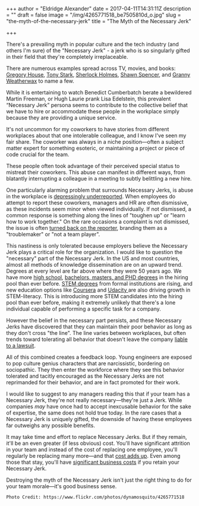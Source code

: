 +++
author = "Eldridge Alexander"
date = 2017-04-11T14:31:11Z
description = ""
draft = false
image = "/img/4265771518_be7505810d_o.jpg"
slug = "the-myth-of-the-necessary-jerk"
title = "The Myth of the Necessary Jerk"

+++

There's a prevailing myth in popular culture and the tech industry (and others I'm sure) of the "Necessary Jerk" - a jerk who is so singularly gifted in their field that they're completely irreplaceable. 

There are numerous examples spread across TV, movies, and books: [Gregory House](https://en.wikipedia.org/wiki/Gregory_House), [Tony Stark](https://en.wikipedia.org/wiki/Iron_Man), [Sherlock Holmes](https://en.wikipedia.org/wiki/Sherlock_Holmes), [Shawn Spencer](https://en.wikipedia.org/wiki/Shawn_Spencer), and [Granny Weatherwax](https://en.wikipedia.org/wiki/Granny_Weatherwax) to name a few.

While it is entertaining to watch Benedict Cumberbatch berate a bewildered Martin Freeman, or Hugh Laurie prank Lisa Edelstein, this prevalent “Necessary Jerk” persona seems to contribute to the collective belief that we have to hire or accommodate these people in the workplace simply because they are providing a unique service.

It's not uncommon for my coworkers to have stories from different workplaces about that one intolerable colleague, and I know I've seen my fair share. The coworker was always in a niche position&mdash;often a subject matter expert for something esoteric, or maintaining a project or piece of code crucial for the team.

These people often took advantage of their perceived special status to mistreat their coworkers. This abuse can manifest in different ways, from blatantly interrupting a colleague in a meeting to subtly belittling a new hire. 

One particularly alarming problem that surrounds Necessary Jerks, is abuse in the workplace is [depressingly underreported](http://www.workplacebullying.org/individuals/problem/employer-reaction/). When employees do attempt to report these coworkers, managers and HR are often dismissive, as these incidents seem minor when viewed individually. If not dismissed, a common response is something along the lines of "toughen up" or "learn how to work together." On the rare occasions a complaint is not dismissed, the issue is often [turned back on the reporter](http://www.workplacebullying.org/faq/#10), branding them as a "troublemaker" or "not a team player".

This nastiness is only tolerated because employers believe the Necessary Jerk plays a critical role for the organization. I would like to question the "necessary" part of the Necessary Jerk. In the US and most countries, almost all methods of knowledge dissemination are on an upward trend. Degrees at every level are far above where they were 50 years ago. We have more [high school](https://www.ed.gov/news/press-releases/us-high-school-graduation-rate-hits-new-record-high-0), [bachelors, masters, and PHD degrees](https://www.census.gov/prod/2004pubs/p20-550.pdf) in the hiring pool than ever before. [STEM degrees](https://www.aps.org/programs/education/statistics/bachelors.cfm) from formal institutions are rising, and new education options like [Coursera](https://www.coursera.org/) and [Udacity ](https://www.udacity.com/) are also driving growth in STEM-literacy. This is introducing more STEM candidates into the hiring pool than ever before, making it extremely unlikely that there's a lone individual capable of performing a specific task for a company.

However the belief in the necessary part persists, and these Necessary Jerks have discovered that they can maintain their poor behavior as long as they don't cross "the line". The line varies between workplaces, but often trends toward tolerating all behavior that doesn't leave the company [liable to a lawsuit](http://www.workplacebullying.org/individuals/problem/employer-reaction/). 

All of this combined creates a feedback loop. Young engineers are exposed to pop culture genius characters that are narcissistic, bordering on sociopathic. They then enter the workforce where they see this behavior tolerated and tacitly encouraged as the Necessary Jerks are not reprimanded for their behavior, and are in fact promoted for their work.

I would like to suggest to any managers reading this that if your team has a Necessary Jerk, they're not really necessary&mdash;they're just a Jerk. While companies *may* have once had to accept inexcusable behavior for the sake of expertise, the same does not hold true today. In the rare cases that a Necessary Jerk is uniquely gifted, the downside of having these employees far outweighs any possible benefits. 

It may take time and effort to replace Necessary Jerks. But if they remain, it'll be an even greater (if less obvious) cost. You'll have significant attrition in your team and instead of the cost of replacing one employee, you'll regularly be replacing many more&mdash;and that [cost adds up](https://www.zanebenefits.com/blog/bid/312123/employee-retention-the-real-cost-of-losing-an-employee). Even among those that stay, you'll have [significant business costs](http://go.roberts.edu/bid/183778/The-High-Cost-of-Low-Morale-by-Nicole-Fink) if you retain your Necessary Jerk.

Destroying the myth of the Necessary Jerk isn't just the right thing to do for your team morale&mdash;it's good business sense.


`Photo Credit: https://www.flickr.com/photos/dynamosquito/4265771518`